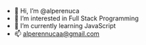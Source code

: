 - 👋 Hi, I’m @alperenuca
- 👀 I’m interested in Full Stack Programming
- 🌱 I’m currently learning JavaScript
- 📫 alperennucaa@gmail.com


<!---
alperenuca/alperenuca is a ✨ special ✨ repository because its `README.md` (this file) appears on your GitHub profile.
You can click the Preview link to take a look at your changes.
--->
